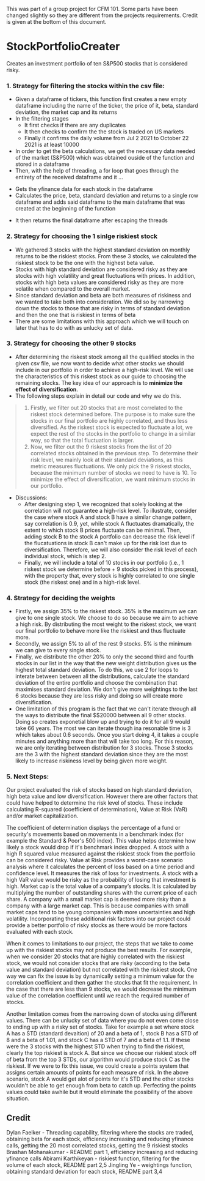 This was part of a group project for CFM 101. Some parts have been changed slightly so they are different from the projects requirements. Credit is given at the bottom of this document.

# StockPortfolioCreater
Creates an investment portfolio of ten S&P500 stocks that is considered risky.

### 1. Strategy for filtering the stocks within the csv file:
 * Given a dataframe of tickers, this function first creates a new empty dataframe including the name of the ticker, the price of it, beta, standard deviation, the market cap and its returns
 * In the filtering stages
     - It first checks if there are any duplicates
     - It then checks to confirm the the stock is traded on US markets
     - Finally it confirms the daily volume from Jul 2 2021 to October 22 2021 is at least 10000
 * In order to get the beta calculations, we get the necessary data needed of the market (S&P500) which was obtained ouside of the function and stored in a dataframe
 * Then, with the help of threading, a for loop that goes through the entirety of the received dataframe and it ...
  - Gets the yfinance data for each stock in the dataframe 
  - Calculates the price, beta, standard deviation and returns to a single row dataframe and adds said dataframe to the main dataframe that was created at the beginning of the function
 * It then returns the final dataframe after escaping the threads

### 2. Strategy for choosing the 1 sinlge riskiest stock

* We gathered 3 stocks with the highest standard deviation on monthly returns to be the riskiest stocks. From these 3 stocks, we calculated the riskiest stock to be the one with the highest beta value.
* Stocks with high standard deviation are considered risky as they are stocks with high volatility and great fluctuations with prices. In addition, stocks with high beta values are considered risky as they are more volatile when compared to the overall market. 
* Since standard deviation and beta are both measures of riskiness and we wanted to take both into consideration. We did so by narrowing down the stocks to those that are risky in terms of standard deviation and then the one that is riskiest in terms of beta
* There are some limitations with this approach which we will touch on later that has to do with as unlucky set of data.

### 3. Strategy for choosing the other 9 stocks
* After determining the riskest stock among all the qualified stocks in the given csv file, we now want to decide what other stocks we should include in our portfolio in order to achieve a high-risk level. We will use the characteristics of this riskest stock as our guide to choosing the remaining stocks. The key idea of our approach is to **minimize the effect of diversification**.
* The following steps explain in detail our code and why we do this. 
>1. Firstly, we filter out 20 stocks that are most correlated to the riskest stock determined before. The purpose is to make sure the stocks in our final portfolio are highly correlated, and thus less diversified. As the riskest stock is expected to fluctuate a lot, we expect the rest of the stocks in the portfolio to change in a similar way, so that the total fluctuation is larger. 
>2. Now, we filter out the 9 riskest stocks from the list of 20 correlated stocks obtained in the previous step. To determine their risk level, we mainly look at their standard deviations, as this metric measures fluctuations. We only pick the 9 riskest stocks, because the minimum number of stocks we need to have is 10. To minimize the effect of diversification, we want minimum stocks in our portfolio. 

* Discussions:
    * After designing step 1, we recognized that solely looking at the correlation will not guarantee a high-risk level. To illustrate, consider the case where stock A and stock B have a similar change pattern, say correlation is 0.9, yet, while stock A fluctuates dramatically, the extent to which stock B prices fluctuate can be minimal. Then, adding stock B to the stock A portfolio can decrease the risk level if the flucatuations in stock B can't make up for the risk lost due to diversification. Therefore, we will also consider the risk level of each individual stock, which is step 2. 
    * Finally, we will include a total of 10 stocks in our portfolio  (i.e., 1 riskest stock we determine before + 9 stocks picked in this process), with the property that, every stock is highly correlated to one single stock (the riskest one) and in a high-risk level. 

### 4. Strategy for deciding the weights
* Firstly, we assign 35% to the riskest stock. 35% is the maximum we can give to one single stock. We choose to do so because we aim to achieve a high risk. By distributing the most weight to the riskest stock, we want our final portfolio to behave more like the riskiest and thus fluctuate more. 
* Secondly, we assign 5% to all of the rest 9 stocks. 5% is the minimum we can give to every single stock. 
* Finally, we distribute the other 20% to only the second third and fourth stocks in our list in the way that the new weight distribution gives us the highest total standard deviation. To do this, we use 2 for loops to interate between between all the distributions, calculate the standard deviation of the entire portfolio and choose the combination that maximises standard deviation. We don't give more weightings to the last 6 stocks because they are less risky and doing so will create more diversification.
* One limitation of this program is the fact that we can't iterate through all the ways to distribute the final $\$20000 between all 9 other stocks. Doing so creates exponetial blow up and trying to do it for all 9 would take 66 years. The most we can iterate though ina resonable time is 3 which takes about 0.6 seconds. Once you start doing 4, it takes a couple minutes and anything more than that will take too long. For this reason, we are only iterating between distribution for 3 stocks. Those 3 stocks are the 3 with the highest standard deviation since they are the most likely to increase riskiness level by being given more weight.

### 5. Next Steps:
    
Our project evaluated the risk of stocks based on high standard deviation, high beta value and low diversification. However there are other factors that could have helped to determine the risk level of stocks. These include calculating R-squared (coefficient of determination), Value at Risk (VaR) and/or market capitalization. 

The coefficient of determination displays the percentage of a fund or security's movements based on movements in a benchmark index (for example the Standard & Poor's 500 index). This value helps determine how likely a stock would drop if it's benchmark index dropped. A stock with a high R squared value measured against the riskiest stock from the portfolio can be considered risky. Value at Risk provides a worst-case scenario analysis where it calculates the percent of loss based on a time period and confidence level. It measures the risk of loss for investments. A stock with a high VaR value would be risky as the probability of losing that investment is high. Market cap is the total value of a company’s stocks. It is calculated by multiplying the number of outstanding shares with the current price of each share. A company with a small market cap is deemed more risky than a company with a large market cap. This is because companies with small market caps tend to be young companies with more uncertainties and high volatility. Incorporating these additional risk factors into our project could provide a better portfolio of risky stocks as there would be more factors evaluated with each stock. 

When it comes to limitations to our project, the steps that we take to come up with the riskiest stocks may not produce the best results. For example, when we consider 20 stocks that are highly correlated with the riskiest stock, we would not consider stocks that are risky (according to the beta value and standard deviation) but not correlated with the riskiest stock. One way we can fix the issue is by dynamically setting a minimum value for the correlation coefficient and then gather the stocks that fit the requirement. In the case that there are less than 9 stocks, we would decrease the minimum value of the correlation coefficient until we reach the required number of stocks.

Another limitation comes from the narrowing down of stocks using different values. There can be unlucky set of data where you do not even come close to ending up with a risky set of stocks. Take for example a set where stock A has a STD (standard devaition) of 20 and a beta of 1, stock B has a STD of 8 and a beta of 1.01, and stock C has a STD of 7 and a beta of 1.1. If these were the 3 stocks with the highest STD when trying to find the riskiest, clearly the top riskiest is stock A. But since we choose our riskiest stock off of beta from the top 3 STDs, our algorithm would produce stock C as the riskiest. If we were to fix this issue, we could create a points system that assigns certain amounts of points for each measure of risk. In the above scenario, stock A would get alot of points for it's STD and the other stocks wouldn't be able to get enough from beta to catch up. Perfecting the points values could take awhile but it would eliminate the possibility of the above situation.


## Credit
Dylan Faelker - Threading capability, filtering where the stocks are traded, obtaining beta for each stock, efficiency increasing and reducing yfinance calls, getting the 20 most correlated stocks, getting the 9 riskiest stocks
Brashan Mohanakumar - README part 1, efficiency increasing and reducing yfinance calls
Abirami Karthikeyan - riskiest function, filtering for the volume of each stock, README part 2,5
Jingling Ye - weightings function, obtaining standard deviation for each stock, README part 3,4
